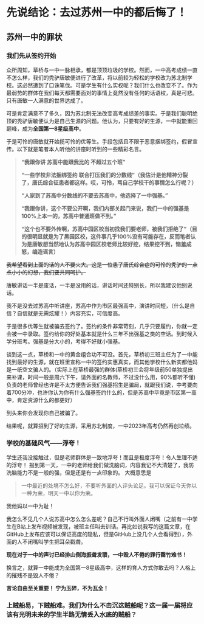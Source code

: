 # 先说结论：去过苏州一中的都后悔了！

## 苏州一中的罪状

### 我们先从签约开始

众所周知，草桥与一中一脉相承，都是顶顶垃圾的学校。然而，一中高考成绩一直不怎么样，我们的秃驴唐敏便进行了改革，将以前较为轻松的学校改为苏北制学校。这必然遭到了口诛笔伐。可是学生有什么实权呢？我们什么也改变不了。作为最弱势的群体在我们每天都需要面对的事情上竟然没有任何的话语权，真是可悲。
只有唐敏一人满意的世界达成了。

可是肯定满意不了多久，因为苏北制无法改变高考成绩差的事实。于是我们聪明绝顶的秃驴唐敏便认为是自己生源的问题。他认为，只要有好的生源，一中就能重回巅峰，成为**全国第一8星级高中**。

于是可怜的唐敏就开始揽可怜的优等生。手段包括且不限于恶意捆绑签约，假冒宣传。以下就是笔者本人听他的讲座时听到的一些精彩名言。

> **“我跟你讲 苏高中能跟我比的 不超过五个班”**
> 
> **“一些学校非法捆绑签约 联合打压我们的分数线”（我估计是他精神分裂了，唐氏综合征患者都这样。哎，可怜，骂自己学校干的事情怎么行呢？）**
> 
> **“人家到了苏高中分数线的不要去苏高中，他选择了一中强基。”**
> 
> **“我跟你讲，这个不要公开啊，我们内部关起门来说，我们一中的强基是100%上本一的，苏高中普通班做不到。”**
> 
> **“这个也不要外传啊，苏高中园区校当初找我们要老师，被我们拒绝了”（目的很明显就是为了黑园区校，这件事几乎100%没有可能存在，反而笔者认为是唐敏想当然地认为苏高中园区校老师比较好挖，结果挖不到，恼羞成怒，编造谣言）**

~~我希望看到上面的话的人不要火大。这是一位患了唐氏综合症的可怜的秃驴的一点点小小的幻想，我们要共同呵护。~~

唐敏讲话一半是废话，一半是没用的话，讲话时间还特别长，所以我建议他别说话。

我不是没去过苏高中听讲座，苏高中作为市区最强高中，演讲时间短，（什么是自信？自信就是无需炫耀！）内容充实，可信度高。

于是很多优等生就被骗去签约了。签约的条件非常苛刻，几乎只要履约，你就一定会被一中录取。签约给你的好处基本就是什么三年不出强基之类的空话。到时候入学分班考。强基是分大小的，考得不好就小强基。

谈到这一点，草桥和一中的黄金组合功不可没。首先，草桥初三班主任为了一中能找到最好的生源，就在班里宣称一中的签约实惠真实，而其他学校什么新实都他妈是一纸空文骗人的。（实际上在草桥最强的群体(草桥初三会将年级前50单独提出来补课，时间一般是周六下午，请外面的名教师，不过没什么用，90%都听不懂)负责的老师曾经也许是不太方便告诉我们强基招生是骗局，就跟我们说，中考要向着700分冲，也许你认为你有什么强基签约什么的，但是苏高中毕竟是市区第一高中，肯定资源什么的都更好）

到头来你会发现你自己被骗了。

结果呢，就算招到了好的生源，采用苏北制度，一中2023年高考仍然再创垃绩。

### 学校的基础风气——浮夸！

学生还我没接触过，但是老师群体是一致地浮夸！而且是极度浮夸！令人生理不适的浮夸！
报到第一天，一中的老师给我们做洗脑词，内容我记不大清楚了，我防洗脑能力不是一般的强，但是还是有一点印象的。
大概意思是

> 一中最近的处境不怎么好，不要听外面的人评头论足。我可以保证今天你以一种为荣，明天一中以你为荣。

我他妈以一中为耻！

我怎么不见几个人说苏高中怎么怎么差呢？自己不行叫外面人闭嘴（之前有一中学生在B站上发布视频被发现，被班主任叫去训话。再比如说我写的这篇文章，在GitHub上发布应该可以保证高度的隐私，但是GitHub上没几个人会看得到），外面的人不闭嘴叫学生把耳朵戳聋。

**现在对于一中的声讨已经排山倒海振聋发聩，一中毁人不倦的罪行罄竹难书！**

换言之，就算一中能成为全国第一8星级高中，这样的育人方式你敢去吗？人格上的摧残不是毁人不倦？

**言论自由至关重要！
宁为玉碎，不为瓦全！**

### 上贼船易，下贼船难。我们为什么不击沉这贼船呢？这一届一届将应该有光明未来的学生半路无情丢入水底的贼船？

